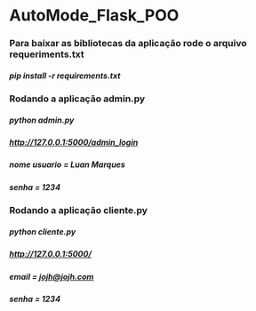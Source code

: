 # AutoMode_Flask_POO
### Para baixar as bibliotecas da aplicação rode o arquivo requeriments.txt
##### pip install -r requirements.txt

### Rodando a aplicação admin.py
##### python admin.py
##### http://127.0.0.1:5000/admin_login
##### nome usuario = Luan Marques
##### senha = 1234

### Rodando a aplicação cliente.py
##### python cliente.py
##### http://127.0.0.1:5000/
##### email = jojh@jojh.com
##### senha = 1234

